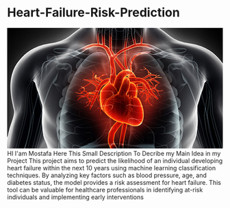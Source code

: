 # Heart-Failure-Risk-Prediction
![diastolic_heart_failure](diastolic_heart_failure.png)
HI I'am Mostafa Here This Small Description To Decribe my Main Idea in my Project This project aims to predict the likelihood of an individual developing heart failure within the next 10 years using machine learning classification techniques. By analyzing key factors such as blood pressure, age, and diabetes status, the model provides a risk assessment for heart failure. This tool can be valuable for healthcare professionals in identifying at-risk individuals and implementing early interventions
